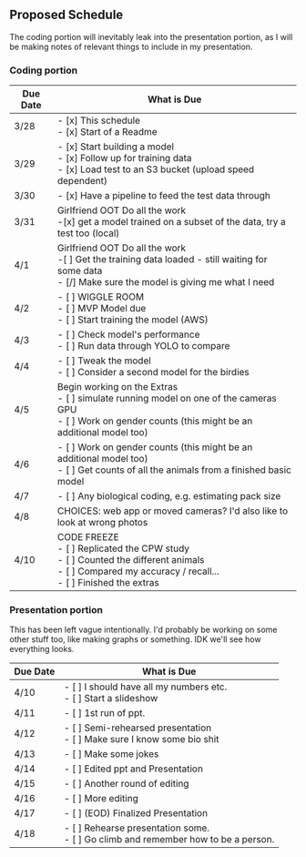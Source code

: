 ## Proposed Schedule

The coding portion will inevitably leak into the presentation portion, as I will be making notes of relevant things to include in my presentation.

### Coding portion
Due Date | What is Due
---------|---------------
3/28 | - [x] This schedule <br>- [x] Start of a Readme
3/29 | - [x] Start building a model<br>- [x] Follow up for training data <br>- [x] Load test to an S3 bucket (upload speed dependent)
3/30 | - [x] Have a pipeline to feed the test data through
3/31 | Girlfriend OOT Do all the work <br>-[x] get a model trained on a subset of the data, try a test too (local)
4/1 | Girlfriend OOT Do all the work <br>-[ ] Get the training data loaded - still waiting for some data<br> - [/] Make sure the model is giving me what I need
4/2 | - [ ] WIGGLE ROOM <br>- [ ] MVP Model due <br>- [ ] Start training the model (AWS)
4/3 | - [ ] Check model's performance <br> - [ ] Run data through YOLO to compare
4/4 | - [ ] Tweak the model <br> - [ ] Consider a second model for the birdies
4/5 | Begin working on the Extras <br> - [ ] simulate running model on one of the cameras GPU <br> - [ ] Work on gender counts (this might be an additional model too)
4/6 | - [ ] Work on gender counts (this might be an additional model too) <br> - [ ] Get counts of all the animals from a finished basic model
4/7 | - [ ] Any biological coding, e.g. estimating pack size
4/8 | CHOICES: web app or moved cameras? I'd also like to look at wrong photos
4/10 | CODE FREEZE <br> - [ ] Replicated the CPW study <br> - [ ] Counted the different animals <br> - [ ] Compared my accuracy / recall...<br> - [ ] Finished the extras

### Presentation portion
This has been left vague intentionally. I'd probably be working on some other stuff too, like making graphs or something. IDK we'll see how everything looks.

Due Date | What is Due
---------|---------------
4/10 | - [ ] I should have all my numbers etc. <br> - [ ] Start a slideshow
4/11 | - [ ] 1st run of ppt.
4/12 | - [ ] Semi-rehearsed presentation <br> - [ ] Make sure I know some bio shit
4/13 | - [ ] Make some jokes
4/14 | - [ ] Edited ppt and Presentation
4/15 | - [ ] Another round of editing
4/16 | - [ ] More editing
4/17 | - [ ] (EOD) Finalized Presentation
4/18 | - [ ] Rehearse presentation some. <br> - [ ] Go climb and remember how to be a person.
